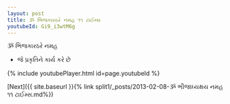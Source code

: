 ```yaml
---
layout: post
title: ૐ ભિજકારઠરે નમહ ૧૧ ટાઈમ્સ
youtubeId: Gi9_i3wtM6g
---
```

 
 
 ૐ ભિજકારઠરે નમહ  
 
 -  જે પ્રકૃતિને કાર્ય કરે છે 
 
  
 
  
 
 
 
 
 
 


{% include youtubePlayer.html id=page.youtubeId %}
 
[Next]({{ site.baseurl }}{% link  split1/_posts/2013-02-08-ૐ ભીજાધ્યક્ષય નમહ ૧૧ ટાઈમ્સ.md%})
 
